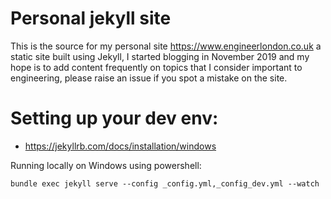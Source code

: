 # Personal jekyll site

This is the source for my personal site https://www.engineerlondon.co.uk a static site built using Jekyll, I started blogging in November 2019 and my hope is to add content frequently on topics that I consider important to engineering, please raise an issue if you spot a mistake on the site.


# Setting up your dev env:
* https://jekyllrb.com/docs/installation/windows

Running locally on Windows using powershell:

`bundle exec jekyll serve --config _config.yml,_config_dev.yml --watch`
